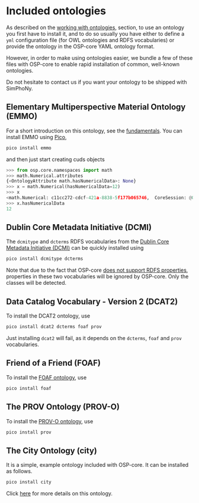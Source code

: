 # Included ontologies

As described on the [working with ontologies](../working_with_ontologies.md),
section, to use an ontology you first have to install it, and to do so 
usually you have either to define a `yml` configuration file (for OWL 
ontologies and RDFS vocabularies) or provide the ontology in the OSP-core 
YAML ontology format. 

However, in order to make using ontologies easier, we bundle a few of these 
files with OSP-core to enable rapid installation of common, 
well-known ontologies.

Do not hesitate to contact us if you want your ontology to be shipped with 
SimPhoNy.

## Elementary Multiperspective Material Ontology (EMMO) 

For a short introduction on this ontology, see the [fundamentals](fundamentals.md#emmo). 
You can install EMMO using [Pico](utils.md#pico-installs-cuds-ontologies),

```sh
pico install emmo
```

and then just start creating cuds objects

```py
>>> from osp.core.namespaces import math
>>> math.Numerical.attributes
{<OntologyAttribute math.hasNumericalData>: None}
>>> x = math.Numerical(hasNumericalData=12)
>>> x
<math.Numerical: c11cc272-cdcf-421a-8838-5f177b065746,  CoreSession: @0x7f1987173190>
>>> x.hasNumericalData
12
```

## Dublin Core Metadata Initiative (DCMI)

The `dcmitype` and `dcterms` RDFS vocabularies from the [Dublin Core 
Metadata Initiative (DCMI)](https://www.dublincore.org/specifications/dublin-core/dcmi-terms/)
can be quickly installed using

```sh
pico install dcmitype dcterms
```

Note that due to the fact that OSP-core [does not support RDFS properties](working_with_ontologies.html#limitations), 
properties in these two vocabularies will be ignored by OSP-core. Only the 
classes will be detected.

## Data Catalog Vocabulary - Version 2 (DCAT2)

To install the DCAT2 ontology, use

```sh
pico install dcat2 dcterms foaf prov 
```

Just installing `dcat2` will fail, as it depends on the `dcterms`, `foaf` 
and `prov` vocabularies.

## Friend of a Friend (FOAF)

To install the [FOAF ontology](http://xmlns.com/foaf/spec/), use

```sh
pico install foaf
```

## The PROV Ontology (PROV-O)

To install the [PROV-O ontology](https://www.w3.org/TR/prov-o/), use

```sh
pico install prov
```

## The City Ontology (city)

It is a simple, example ontology included with OSP-core. It can be 
installed as follows.

```sh
pico install city
```

Click [here](ontology_intro.html#an-example-the-city-ontology) 
for more details on this ontology.
